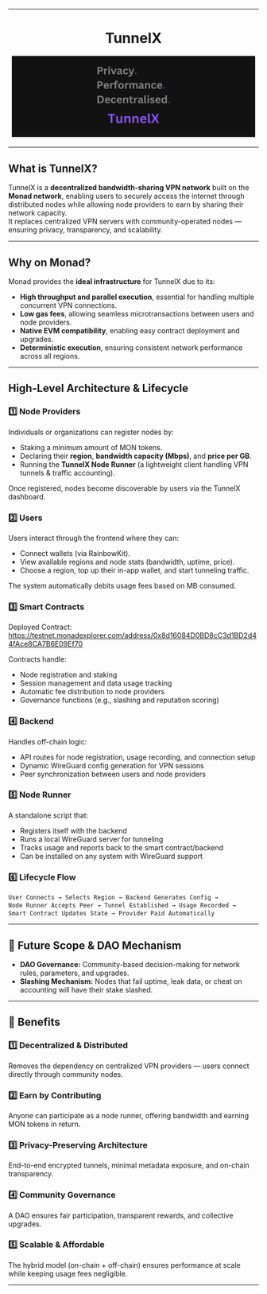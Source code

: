 
<table align="center">
<tr>
<td align="center">

#  TunnelX

![TunnelX Cover](frontend/public/cover.png)

</td>
</tr>
</table>

##  What is TunnelX?
TunnelX is a **decentralized bandwidth-sharing VPN network** built on the **Monad network**, enabling users to securely access the internet through distributed nodes while allowing node providers to earn by sharing their network capacity.  
It replaces centralized VPN servers with community-operated nodes — ensuring privacy, transparency, and scalability.

---

##  Why on Monad?
Monad provides the **ideal infrastructure** for TunnelX due to its:
- **High throughput and parallel execution**, essential for handling multiple concurrent VPN connections.
- **Low gas fees**, allowing seamless microtransactions between users and node providers.
- **Native EVM compatibility**, enabling easy contract deployment and upgrades.
- **Deterministic execution**, ensuring consistent network performance across all regions.

---

## High-Level Architecture & Lifecycle

### 1️⃣ Node Providers
Individuals or organizations can register nodes by:
- Staking a minimum amount of MON tokens.
- Declaring their **region**, **bandwidth capacity (Mbps)**, and **price per GB**.
- Running the **TunnelX Node Runner** (a lightweight client handling VPN tunnels & traffic accounting).

Once registered, nodes become discoverable by users via the TunnelX dashboard.

### 2️⃣ Users
Users interact through the frontend where they can:
- Connect wallets (via RainbowKit).
- View available regions and node stats (bandwidth, uptime, price).
- Choose a region, top up their in-app wallet, and start tunneling traffic.

The system automatically debits usage fees based on MB consumed.

### 3️⃣ Smart Contracts
Deployed Contract: https://testnet.monadexplorer.com/address/0x8d16084D0BD8cC3d1BD2d44fAce8CA7B6E09Ef70


Contracts handle:
- Node registration and staking
- Session management and data usage tracking
- Automatic fee distribution to node providers
- Governance functions (e.g., slashing and reputation scoring)

### 4️⃣ Backend
Handles off-chain logic:
- API routes for node registration, usage recording, and connection setup
- Dynamic WireGuard config generation for VPN sessions
- Peer synchronization between users and node providers

### 5️⃣ Node Runner
A standalone script that:
- Registers itself with the backend
- Runs a local WireGuard server for tunneling
- Tracks usage and reports back to the smart contract/backend
- Can be installed on any system with WireGuard support

### 6️⃣ Lifecycle Flow
```
User Connects → Selects Region → Backend Generates Config →
Node Runner Accepts Peer → Tunnel Established → Usage Recorded →
Smart Contract Updates State → Provider Paid Automatically
```

---

## 🧩 Future Scope & DAO Mechanism

- **DAO Governance:** Community-based decision-making for network rules, parameters, and upgrades.
- **Slashing Mechanism:** Nodes that fail uptime, leak data, or cheat on accounting will have their stake slashed.


---

## 💎 Benefits

### 1️⃣ Decentralized & Distributed
Removes the dependency on centralized VPN providers — users connect directly through community nodes.

### 2️⃣ Earn by Contributing
Anyone can participate as a node runner, offering bandwidth and earning MON tokens in return.

### 3️⃣ Privacy-Preserving Architecture
End-to-end encrypted tunnels, minimal metadata exposure, and on-chain transparency.

### 4️⃣ Community Governance
A DAO ensures fair participation, transparent rewards, and collective upgrades.

### 5️⃣ Scalable & Affordable
The hybrid model (on-chain + off-chain) ensures performance at scale while keeping usage fees negligible.

---

